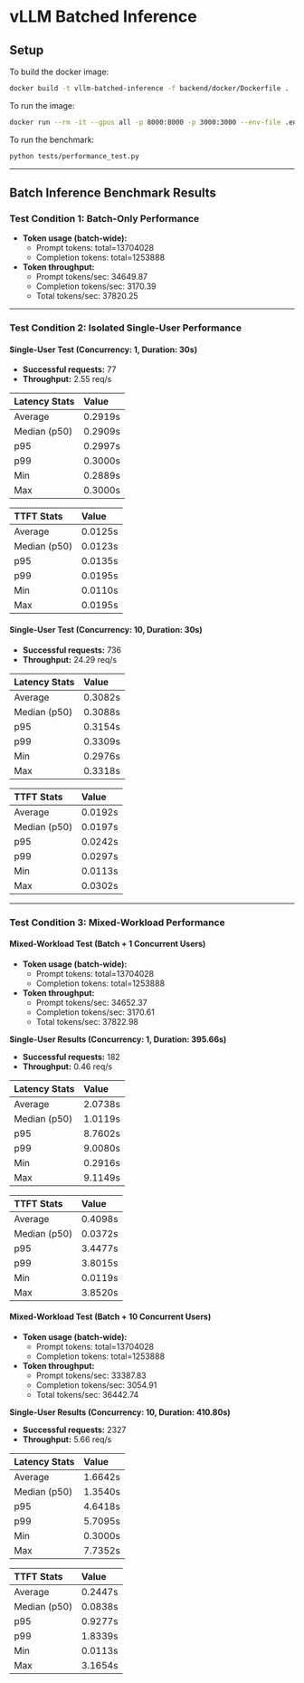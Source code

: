 # vLLM Batched Inference

## Setup

To build the docker image:
```bash
docker build -t vllm-batched-inference -f backend/docker/Dockerfile .
```
To run the image:
```bash
docker run --rm -it --gpus all -p 8000:8000 -p 3000:3000 --env-file .env vllm-batched-inference
```
To run the benchmark:
```bash
python tests/performance_test.py
```

---

## Batch Inference Benchmark Results

### Test Condition 1: Batch-Only Performance

-   **Token usage (batch-wide):**
    -   Prompt tokens: total=13704028
    -   Completion tokens: total=1253888
-   **Token throughput:**
    -   Prompt tokens/sec: 34649.87
    -   Completion tokens/sec: 3170.39
    -   Total tokens/sec: 37820.25

---

### Test Condition 2: Isolated Single-User Performance

#### Single-User Test (Concurrency: 1, Duration: 30s)

-   **Successful requests:** 77
-   **Throughput:** 2.55 req/s

| Latency Stats | Value |
| :--- | :--- |
| Average | 0.2919s |
| Median (p50) | 0.2909s |
| p95 | 0.2997s |
| p99 | 0.3000s |
| Min | 0.2889s |
| Max | 0.3000s |

| TTFT Stats | Value |
| :--- | :--- |
| Average | 0.0125s |
| Median (p50) | 0.0123s |
| p95 | 0.0135s |
| p99 | 0.0195s |
| Min | 0.0110s |
| Max | 0.0195s |


#### Single-User Test (Concurrency: 10, Duration: 30s)

-   **Successful requests:** 736
-   **Throughput:** 24.29 req/s

| Latency Stats | Value |
| :--- | :--- |
| Average | 0.3082s |
| Median (p50) | 0.3088s |
| p95 | 0.3154s |
| p99 | 0.3309s |
| Min | 0.2976s |
| Max | 0.3318s |

| TTFT Stats | Value |
| :--- | :--- |
| Average | 0.0192s |
| Median (p50) | 0.0197s |
| p95 | 0.0242s |
| p99 | 0.0297s |
| Min | 0.0113s |
| Max | 0.0302s |

---

### Test Condition 3: Mixed-Workload Performance

#### Mixed-Workload Test (Batch + 1 Concurrent Users)

-   **Token usage (batch-wide):**
    -   Prompt tokens: total=13704028
    -   Completion tokens: total=1253888
-   **Token throughput:**
    -   Prompt tokens/sec: 34652.37
    -   Completion tokens/sec: 3170.61
    -   Total tokens/sec: 37822.98

**Single-User Results (Concurrency: 1, Duration: 395.66s)**
-   **Successful requests:** 182
-   **Throughput:** 0.46 req/s

| Latency Stats | Value |
| :--- | :--- |
| Average | 2.0738s |
| Median (p50) | 1.0119s |
| p95 | 8.7602s |
| p99 | 9.0080s |
| Min | 0.2916s |
| Max | 9.1149s |

| TTFT Stats | Value |
| :--- | :--- |
| Average | 0.4098s |
| Median (p50) | 0.0372s |
| p95 | 3.4477s |
| p99 | 3.8015s |
| Min | 0.0119s |
| Max | 3.8520s |


#### Mixed-Workload Test (Batch + 10 Concurrent Users)

-   **Token usage (batch-wide):**
    -   Prompt tokens: total=13704028
    -   Completion tokens: total=1253888
-   **Token throughput:**
    -   Prompt tokens/sec: 33387.83
    -   Completion tokens/sec: 3054.91
    -   Total tokens/sec: 36442.74

**Single-User Results (Concurrency: 10, Duration: 410.80s)**
-   **Successful requests:** 2327
-   **Throughput:** 5.66 req/s

| Latency Stats | Value |
| :--- | :--- |
| Average | 1.6642s |
| Median (p50) | 1.3540s |
| p95 | 4.6418s |
| p99 | 5.7095s |
| Min | 0.3000s |
| Max | 7.7352s |

| TTFT Stats | Value |
| :--- | :--- |
| Average | 0.2447s |
| Median (p50) | 0.0838s |
| p95 | 0.9277s |
| p99 | 1.8339s |
| Min | 0.0113s |
| Max | 3.1654s |